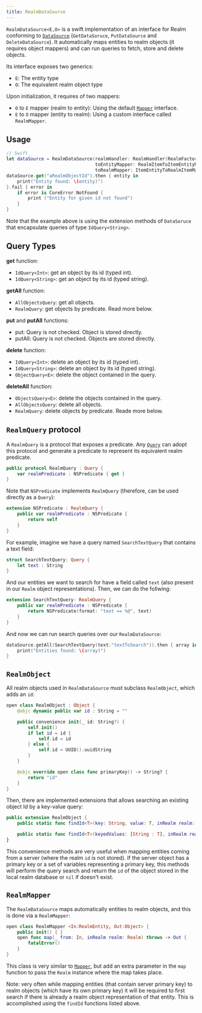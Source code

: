```yaml
---
title: RealmDataSource
---
```


`RealmDataSource<E,O>` is a swift implementation of an interface for Realm conforming to [`DataSource`](data-source) (`GetDataSoruce`, `PutDataSource` and `DeleteDataSource`). It automatically maps entities to realm objects (it requires object mappers) and can run queries to fetch, store and delete objects.

Its interface exposes two generics:

- `E`: The entity type
- `O`: The equivalent realm object type

Upon initialization, it requires of two mappers:

- `O` to `E` mapper (realm to entity): Using the default [`Mapper`](/docs/fundamentals/common/mapper) interface.
- `E` to `O` mapper (entity to realm): Using a custom interface called `RealmMapper`.

## Usage

```swift
// Swift
let dataSource = RealmDataSource(realmHandler: RealmHandler(RealmFactory()),
                                 toEntityMapper: RealmItemToItemEntityMapper(),
                                 toRealmMapper: ItemEntityToRealmItemMapper())
dataSource.get("aRealmObjectId").then { entity in
    print("Entity found: \(entity)")
}.fail { error in 
    if error is CoreError.NotFound {
        print ("Entity for given id not found")
    }
}
```

Note that the example above is using the extension methods of `DataSoruce` that encapsulate queries of type `IdQuery<String>`.

## Query Types

**get** function:

- `IdQuery<Int>`: get an object by its id (typed int).
- `IdQuery<String>`: get an object by its id (typed string).

**getAll** function:

- `AllObjectsQuery`: get all objects.
- `RealmQuery`: get objects by predicate. Read more below.

**put** and **putAll** functions:

- put: Query is not checked. Object is stored directly.
- putAll: Query is not checked. Objects are stored directly.

**delete** function:

- `IdQuery<Int>`: delete an object by its id (typed int).
- `IdQuery<String>`: delete an object by its id (typed string).
- `ObjectQuery<E>`: delete the object contained in the query.

**deleteAll** function:

- `ObjectsQuery<E>`: delete the objects contained in the query.
- `AllObjectsQuery`: delete all objects.
- `RealmQuery`: delete objects by predicate. Reade more below.

## `RealmQuery` protocol

A `RealmQuery` is a protocol that exposes a predicate. Any [`Query`](query) can adopt this protocol and generate a predicate to represent its equivalent realm predicate.

```swift
public protocol RealmQuery : Query {
    var realmPredicate : NSPredicate { get }
}
```

Note that `NSPredicate` implements `RealmQuery` (therefore, can be used directly as a `Query`):

```swift
extension NSPredicate : RealmQuery {
    public var realmPredicate : NSPredicate {
        return self
    }
}
```

For example, imagine we have a query named `SearchTextQuery` that contains a text field:

```swift
struct SearchTextQuery: Query {
    let text : String
}
```

And our entities we want to search for have a field called `text` (also present in our `Realm` object representations). Then, we can do the follwing:

```swift
extension SearchTextQuery: RealmQuery {
    public var realmPredicate : NSPredicate {
        return NSPredicate(format: "text == %@", text)
    }
}
```

And now we can run search queries over our `RealmDataSource`:

```swift
dataSource.getAll(SearchTextQuery(text:"textToSearch")).then { array in
    print("Entities found: \(array)")
}
```

## `RealmObject`

All realm objects used in `RealmDataSource` must subclass `RealmObject`, which adds an `id`:

```swift
open class RealmObject : Object {
    @objc dynamic public var id : String = ""

    public convenience init(_ id: String?) {
        self.init()
        if let id = id {
            self.id = id
        } else {
            self.id = UUID().uuidString
        }
    }

    @objc override open class func primaryKey() -> String? {
        return "id"
    }
}
```

Then, there are implemented extensions that allows searching an existing object Id by a key-value query:

```swift
public extension RealmObject {
    public static func findId<T>(key: String, value: T, inRealm realm: Realm) -> String? where T : CVarArg

    public static func findId<T>(keyedValues: [String : T], inRealm realm: Realm) -> String? where T : CVarArg
}
```

This convenience methods are very useful when mapping entities coming from a server (where the realm `id` is not stored). If the server object has a primary key or a set of variables representing a primary key, this methods will perform the query search and return the `id` of the object stored in the local realm database or `nil` if doesn't exist.

## `RealmMapper`

The `RealmDataSource` maps automatically entities to realm objects, and this is done via a `RealmMapper`:

```swift
open class RealmMapper <In:RealmEntity, Out:Object> {
    public init() { }
    open func map(_ from: In, inRealm realm: Realm) throws -> Out {
        fatalError()
    }
}
```

This class is very similar to [`Mapper`](/docs/fundamentals/common/mapper), but add an extra parameter in the `map` function to pass the `Realm` instance where the map takes place.

Note: very often while mapping entities (that contain server primary key) to realm objects (which have its own primary key) it will be required to first search if there is already a realm object representation of that entity. This is accomplished using the `findId` functions listed above.
